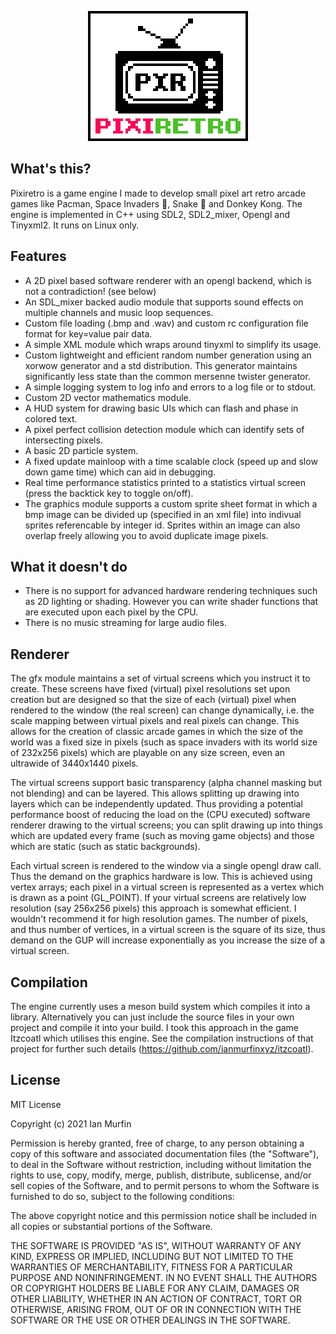
<p align="center">
  <img src="img/pixiretro_logo.png" atl="pixiretro_engine_logo">
</p>

## What's this?

Pixiretro is a game engine I made to develop small pixel art retro arcade games like Pacman, Space Invaders :space_invader:, Snake :snake: and Donkey Kong. The engine is implemented in C++ using SDL2, SDL2_mixer, Opengl and Tinyxml2. It runs on Linux only.

## Features
- A 2D pixel based software renderer with an opengl backend, which is not a contradiction! (see below)
- An SDL_mixer backed audio module that supports sound effects on multiple channels and music loop sequences.
- Custom file loading (.bmp and .wav) and custom rc configuration file format for key=value pair data.
- A simple XML module which wraps around tinyxml to simplify its usage.
- Custom lightweight and efficient random number generation using an xorwow generator and a std distribution. This generator maintains significantly less state than the common mersenne twister generator.
- A simple logging system to log info and errors to a log file or to stdout.
- Custom 2D vector mathematics module.
- A HUD system for drawing basic UIs which can flash and phase in colored text.
- A pixel perfect collision detection module which can identify sets of intersecting pixels.
- A basic 2D particle system.
- A fixed update mainloop with a time scalable clock (speed up and slow down game time) which can aid in debugging.
- Real time performance statistics printed to a statistics virtual screen (press the backtick key to toggle on/off).
- The graphics module supports a custom sprite sheet format in which a bmp image can be divided up (specified in an xml file) into indivual sprites referencable by integer id. Sprites within an image can also overlap freely allowing you to avoid duplicate image pixels.

## What it doesn't do

- There is no support for advanced hardware rendering techniques such as 2D lighting or shading. However you can write shader functions that are executed upon each pixel by the CPU.
- There is no music streaming for large audio files.

## Renderer

The gfx module maintains a set of virtual screens which you instruct it to create. These screens have fixed (virtual) pixel resolutions set upon creation but are designed so that the size of each (virtual) pixel when rendered to the window (the real screen) can change dynamically, i.e. the scale mapping between virtual pixels and real pixels can change. This allows for the creation of classic arcade games in which the size of the world was a fixed size in pixels (such as space invaders with its world size of 232x256 pixels) which are playable on any size screen, even an ultrawide of 3440x1440 pixels.

The virtual screens support basic transparency (alpha channel masking but not blending) and can be layered. This allows splitting up drawing into layers which can be independently updated. Thus providing a potential performance boost of reducing the load on the (CPU executed) software renderer drawing to the virtual screens; you can split drawing up into things which are updated every frame (such as moving game objects) and those which are static (such as static backgrounds).

Each virtual screen is rendered to the window via a single opengl draw call. Thus the demand on the graphics hardware is low. This is achieved using vertex arrays; each pixel in a virtual screen is represented as a vertex which is drawn as a point (GL_POINT). If your virtual screens are relatively low resolution (say 256x256 pixels) this approach is somewhat efficient. I wouldn't recommend it for high resolution games. The number of pixels, and thus number of vertices, in a virtual screen is the square of its size, thus demand on the GUP will increase exponentially as you increase the size of a virtual screen.

## Compilation

The engine currently uses a meson build system which compiles it into a library. Alternatively you can just include the source files in your own project and compile it into your build. I took this approach in the game Itzcoatl which utilises this engine. See the compilation instructions of that project for further such details (https://github.com/ianmurfinxyz/itzcoatl).

## License

MIT License

Copyright (c) 2021 Ian Murfin

Permission is hereby granted, free of charge, to any person obtaining a copy
of this software and associated documentation files (the "Software"), to deal
in the Software without restriction, including without limitation the rights
to use, copy, modify, merge, publish, distribute, sublicense, and/or sell
copies of the Software, and to permit persons to whom the Software is
furnished to do so, subject to the following conditions:

The above copyright notice and this permission notice shall be included in all
copies or substantial portions of the Software.

THE SOFTWARE IS PROVIDED "AS IS", WITHOUT WARRANTY OF ANY KIND, EXPRESS OR
IMPLIED, INCLUDING BUT NOT LIMITED TO THE WARRANTIES OF MERCHANTABILITY,
FITNESS FOR A PARTICULAR PURPOSE AND NONINFRINGEMENT. IN NO EVENT SHALL THE
AUTHORS OR COPYRIGHT HOLDERS BE LIABLE FOR ANY CLAIM, DAMAGES OR OTHER
LIABILITY, WHETHER IN AN ACTION OF CONTRACT, TORT OR OTHERWISE, ARISING FROM,
OUT OF OR IN CONNECTION WITH THE SOFTWARE OR THE USE OR OTHER DEALINGS IN THE
SOFTWARE.
